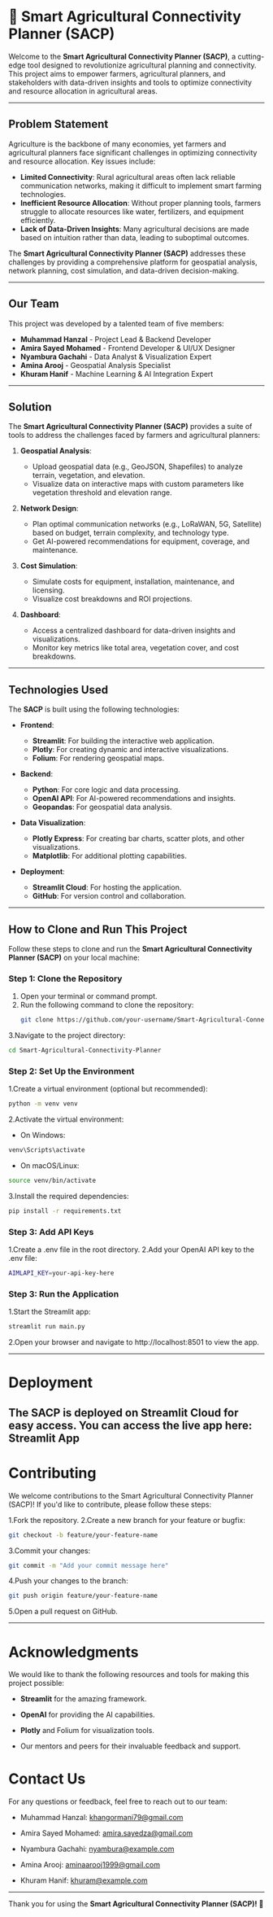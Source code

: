# 🌾 **Smart Agricultural Connectivity Planner (SACP)**

Welcome to the **Smart Agricultural Connectivity Planner (SACP)**, a cutting-edge tool designed to revolutionize agricultural planning and connectivity. This project aims to empower farmers, agricultural planners, and stakeholders with data-driven insights and tools to optimize connectivity and resource allocation in agricultural areas.

---

## **Problem Statement**

Agriculture is the backbone of many economies, yet farmers and agricultural planners face significant challenges in optimizing connectivity and resource allocation. Key issues include:

- **Limited Connectivity**: Rural agricultural areas often lack reliable communication networks, making it difficult to implement smart farming technologies.
- **Inefficient Resource Allocation**: Without proper planning tools, farmers struggle to allocate resources like water, fertilizers, and equipment efficiently.
- **Lack of Data-Driven Insights**: Many agricultural decisions are made based on intuition rather than data, leading to suboptimal outcomes.

The **Smart Agricultural Connectivity Planner (SACP)** addresses these challenges by providing a comprehensive platform for geospatial analysis, network planning, cost simulation, and data-driven decision-making.

---

## **Our Team**

This project was developed by a talented team of five members:

- **Muhammad Hanzal** - Project Lead & Backend Developer
- **Amira Sayed Mohamed** - Frontend Developer & UI/UX Designer
- **Nyambura Gachahi** - Data Analyst & Visualization Expert
- **Amina Arooj** - Geospatial Analysis Specialist
- **Khuram Hanif** - Machine Learning & AI Integration Expert

---

## **Solution**

The **Smart Agricultural Connectivity Planner (SACP)** provides a suite of tools to address the challenges faced by farmers and agricultural planners:

1. **Geospatial Analysis**:
   - Upload geospatial data (e.g., GeoJSON, Shapefiles) to analyze terrain, vegetation, and elevation.
   - Visualize data on interactive maps with custom parameters like vegetation threshold and elevation range.

2. **Network Design**:
   - Plan optimal communication networks (e.g., LoRaWAN, 5G, Satellite) based on budget, terrain complexity, and technology type.
   - Get AI-powered recommendations for equipment, coverage, and maintenance.

3. **Cost Simulation**:
   - Simulate costs for equipment, installation, maintenance, and licensing.
   - Visualize cost breakdowns and ROI projections.

4. **Dashboard**:
   - Access a centralized dashboard for data-driven insights and visualizations.
   - Monitor key metrics like total area, vegetation cover, and cost breakdowns.

---

## **Technologies Used**

The **SACP** is built using the following technologies:

- **Frontend**:
  - **Streamlit**: For building the interactive web application.
  - **Plotly**: For creating dynamic and interactive visualizations.
  - **Folium**: For rendering geospatial maps.

- **Backend**:
  - **Python**: For core logic and data processing.
  - **OpenAI API**: For AI-powered recommendations and insights.
  - **Geopandas**: For geospatial data analysis.

- **Data Visualization**:
  - **Plotly Express**: For creating bar charts, scatter plots, and other visualizations.
  - **Matplotlib**: For additional plotting capabilities.

- **Deployment**:
  - **Streamlit Cloud**: For hosting the application.
  - **GitHub**: For version control and collaboration.

---

## **How to Clone and Run This Project**

Follow these steps to clone and run the **Smart Agricultural Connectivity Planner (SACP)** on your local machine:

### **Step 1: Clone the Repository**
1. Open your terminal or command prompt.
2. Run the following command to clone the repository:
   ```bash
   git clone https://github.com/your-username/Smart-Agricultural-Connectivity-Planner.git
   ```
3.Navigate to the project directory:
```bash
cd Smart-Agricultural-Connectivity-Planner
```

### **Step 2: Set Up the Environment**
1.Create a virtual environment (optional but recommended):
```bash
python -m venv venv
```
2.Activate the virtual environment:
- On Windows:
 ```bash
venv\Scripts\activate
   ```
- On macOS/Linux:
```bash
source venv/bin/activate
   ```
3.Install the required dependencies:
 ```bash
pip install -r requirements.txt
   ```

### **Step 3: Add API Keys**
1.Create a .env file in the root directory.
2.Add your OpenAI API key to the .env file:
 ```bash
AIMLAPI_KEY=your-api-key-here
   ```

### **Step 3: Run the Application**
1.Start the Streamlit app:
 ```bash
streamlit run main.py
   ```
2.Open your browser and navigate to http://localhost:8501 to view the app.

----
# Deployment
The **SACP** is deployed on Streamlit Cloud for easy access. You can access the live app here:
Streamlit App
---
# Contributing
We welcome contributions to the Smart Agricultural Connectivity Planner (SACP)! If you'd like to contribute, please follow these steps:

1.Fork the repository.
2.Create a new branch for your feature or bugfix:
 ```bash
git checkout -b feature/your-feature-name
   ```
3.Commit your changes:
 ```bash
git commit -m "Add your commit message here"
   ```
4.Push your changes to the branch:
 ```bash
git push origin feature/your-feature-name
   ```
5.Open a pull request on GitHub.

---
# Acknowledgments

We would like to thank the following resources and tools for making this project possible:

- **Streamlit** for the amazing framework.

- **OpenAI** for providing the AI capabilities.

- **Plotly** and Folium for visualization tools.

- Our mentors and peers for their invaluable feedback and support.

# Contact Us
For any questions or feedback, feel free to reach out to our team:

- Muhammad Hanzal: khangormani79@gmail.com

- Amira Sayed Mohamed: amira.sayedza@gmail.com

- Nyambura Gachahi: nyambura@example.com

- Amina Arooj: aminaarooj1999@gmail.com

- Khuram Hanif: khuram@example.com
  
----
Thank you for using the **Smart Agricultural Connectivity Planner (SACP)! 🌱**


